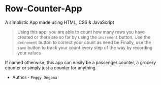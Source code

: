 # Row-Counter-App
A simplistic App made using HTML, CSS &amp; JavaScript

> Using this app, you are able to count how many rows you have created or there are so far by using the `increment` button.
> Use the `decrement` button to correct your count as need be
> Finally, use the `save` button to track your count every step of the way by recording your values

If named otherwise, this app can easily be a passenger counter, a grocery counter or simply just a counter for anything.

* Author:- `Peggy Ongoma`






